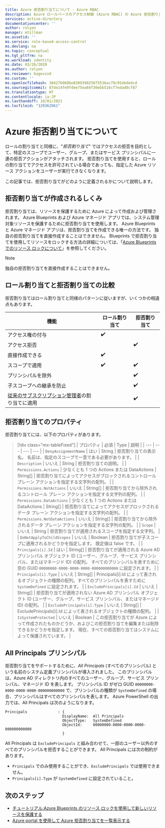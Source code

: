 ```yaml
---
title: Azure 拒否割り当てについて - Azure RBAC
description: Azure ロールベースのアクセス制御 (Azure RBAC) の Azure 拒否割り当てについて説明します。
services: active-directory
documentationcenter: ''
author: rolyon
manager: mtillman
ms.assetid: ''
ms.service: role-based-access-control
ms.devlang: na
ms.topic: conceptual
ms.tgt_pltfrm: na
ms.workload: identity
ms.date: 03/26/2020
ms.author: rolyon
ms.reviewer: bagovind
ms.custom: ''
ms.openlocfilehash: 38427b0686e830939025075536ac79c95ebde4cd
ms.sourcegitcommit: 87de14fe9fdee75ea64f30ebb516cf7edad0cf87
ms.translationtype: HT
ms.contentlocale: ja-JP
ms.lasthandoff: 10/01/2021
ms.locfileid: "129362961"
---
```

# <a name="understand-azure-deny-assignments"></a>Azure 拒否割り当てについて

ロールの割り当てと同様に、"*拒否割り当て*" ではアクセスの拒否を目的として、特定のスコープでユーザー、グループ、またはサービス プリンシパルに一連の拒否アクションがアタッチされます。 拒否割り当てを使用すると、ロールの割り当てでアクセスを許可されている場合であっても、指定した Azure リソース アクションをユーザーが実行できなくなります。

この記事では、拒否割り当てがどのように定義されるかについて説明します。

## <a name="how-deny-assignments-are-created"></a>拒否割り当てが作成されるしくみ

拒否割り当ては、リソースを保護するために Azure によって作成および管理されます。 Azure Blueprints および Azure マネージド アプリでは、システム管理対象リソースを保護するために拒否割り当てを使用します。 Azure Blueprints と Azure マネージド アプリは、拒否割り当てを作成できる唯一の方法です。 独自の拒否割り当てを直接作成することはできません。 Blueprints で拒否割り当てを使用してリソースをロックする方法の詳細については、「[Azure Blueprints でのリソース ロックについて](../governance/blueprints/concepts/resource-locking.md)」を参照してください。

> [!NOTE]
> 独自の拒否割り当てを直接作成することはできません。

## <a name="compare-role-assignments-and-deny-assignments"></a>ロール割り当てと拒否割り当ての比較

拒否割り当てはロール割り当てと同様のパターンに従いますが、いくつかの相違点もあります。

| 機能 | ロール割り当て | 拒否割り当て |
| --- | --- | --- |
| アクセス権の付与 | :heavy_check_mark: |  |
| アクセス拒否 |  | :heavy_check_mark: |
| 直接作成できる | :heavy_check_mark: |  |
| スコープで適用 | :heavy_check_mark: | :heavy_check_mark: |
| プリンシパルを除外 |  | :heavy_check_mark: |
| 子スコープへの継承を防止 |  | :heavy_check_mark: |
| [従来のサブスクリプション管理者](rbac-and-directory-admin-roles.md)の割り当てに適用 |  | :heavy_check_mark: |

## <a name="deny-assignment-properties"></a>拒否割り当てのプロパティ

 拒否割り当てには、以下のプロパティがあります。

> [!div class="mx-tableFixed"]
> | プロパティ | 必須 | Type | 説明 |
> | --- | --- | --- | --- |
> | `DenyAssignmentName` | はい | String | 拒否割り当ての表示名。 名前は、指定のスコープで一意である必要があります。 |
> | `Description` | いいえ | String | 拒否割り当ての説明。 |
> | `Permissions.Actions` | 少なくとも 1 つの Actions または DataActions | String[] | 拒否割り当てによってアクセスがブロックされるコントロール プレーン アクションを指定する文字列の配列。 |
> | `Permissions.NotActions` | いいえ | String[] | 拒否割り当てから除外されるコントロール プレーン アクションを指定する文字列の配列。 |
> | `Permissions.DataActions` | 少なくとも 1 つの Actions または DataActions | String[] | 拒否割り当てによってアクセスがブロックされるデータ プレーン アクションを指定する文字列の配列。 |
> | `Permissions.NotDataActions` | いいえ | String[] | 拒否割り当てから除外されるデータ プレーン アクションを指定する文字列の配列。 |
> | `Scope` | いいえ | String | 拒否割り当てが適用されるスコープを指定する文字列。 |
> | `DoNotApplyToChildScopes` | いいえ | Boolean | 拒否割り当てが子スコープに適用されるかどうかを指定します。 既定値は false です。 |
> | `Principals[i].Id` | はい | String[] | 拒否割り当てが適用される Azure AD プリンシパル オブジェクト ID (ユーザー、グループ、サービス プリンシパル、またはマネージド ID) の配列。 すべてのプリンシパルを表すために空の GUID `00000000-0000-0000-0000-000000000000` に設定されます。 |
> | `Principals[i].Type` | いいえ | String[] | Principals[i].Id によって表されるオブジェクトの種類の配列。すべてのプリンシパルを表すために `SystemDefined` に設定されます。 |
> | `ExcludePrincipals[i].Id` | いいえ | String[] | 拒否割り当てが適用されない Azure AD プリンシパル オブジェクト ID (ユーザー、グループ、サービス プリンシパル、またはマネージド ID) の配列。 |
> | `ExcludePrincipals[i].Type` | いいえ | String[] | ExcludePrincipals[i].Id によって表されるオブジェクトの種類の配列。 |
> | `IsSystemProtected` | いいえ | Boolean | この拒否割り当てが Azure によって作成されたものかどうか、およびこの拒否割り当てを編集または削除できるかどうかを指定します。 現在、すべての拒否割り当てはシステムによって保護されています。 |

## <a name="the-all-principals-principal"></a>All Principals プリンシパル

拒否割り当てをサポートするために、*All Principals* (すべてのプリンシパル) という名前のシステム定義プリンシパルが導入されました。 このプリンシパルは、Azure AD ディレクトリ内のすべてのユーザー、グループ、サービス プリンシパル、マネージド ID を表します。 プリンシパル ID がゼロ GUID `00000000-0000-0000-0000-000000000000` で、プリンシパルの種類が `SystemDefined` の場合、プリンシパルはすべてのプリンシパルを表します。 Azure PowerShell の出力では、All Principals は次のようになります。

```azurepowershell
Principals              : {
                          DisplayName:  All Principals
                          ObjectType:   SystemDefined
                          ObjectId:     00000000-0000-0000-0000-000000000000
                          }
```

All Principals は `ExcludePrincipals` と組み合わせて、一部のユーザー以外のすべてのプリンシパルを拒否することができます。 All Principals には次の制約があります。

- `Principals` でのみ使用することができ、`ExcludePrincipals` では使用できません。
- `Principals[i].Type` が `SystemDefined` に設定されていること。

## <a name="next-steps"></a>次のステップ

* [チュートリアル:Azure Blueprints のリソース ロックを使用して新しいリソースを保護する](../governance/blueprints/tutorials/protect-new-resources.md)
* [Azure portal を使用して Azure 拒否割り当てを一覧表示する](deny-assignments-portal.md)
